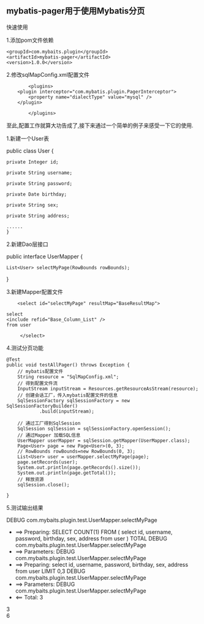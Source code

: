 ## mybatis-pager用于使用Mybatis分页

快速使用


1.添加pom文件依赖



<dependency>

	<groupId>com.mybaits.plugin</groupId>	
	<artifactId>mybatis-pager</artifactId>
	<version>1.0.0</version>
	
</dependency>



2.修改sqlMapConfig.xml配置文件



			<plugins>
		<plugin interceptor="com.mybatis.plugin.PagerInterceptor">
			<property name="dialectType" value="mysql" />
		</plugin>
		
			</plugins>
	



至此,配置工作就算大功告成了,接下来通过一个简单的例子来感受一下它的使用.



1.新建一个User表

public class User {

    private Integer id;

	private String username;

	private String password;

	private Date birthday;

	private String sex;

	private String address;
	
	......
	}
	
	

2.新建Dao层接口


public interface UserMapper {
	
	List<User> selectMyPage(RowBounds rowBounds);
}
	
	
3.新建Mapper配置文件



		<select id="selectMyPage" resultMap="BaseResultMap">

    select 
    <include refid="Base_Column_List" />
    from user
	
		 </select>


	
4.测试分页功能	
	
	@Test
	public void testAllPager() throws Exception {
		// mybatis配置文件
		String resource = "SqlMapConfig.xml";
		// 得到配置文件流
		InputStream inputStream = Resources.getResourceAsStream(resource);
		// 创建会话工厂，传入mybatis配置文件的信息
		SqlSessionFactory sqlSessionFactory = new SqlSessionFactoryBuilder()
				.build(inputStream);

		// 通过工厂得到SqlSession
		SqlSession sqlSession = sqlSessionFactory.openSession();
		// 通过Mapper 加载SQL信息
		UserMapper userMapper = sqlSession.getMapper(UserMapper.class);
		Page<User> page = new Page<User>(0, 3);
		// RowBounds rowBounds=new RowBounds(0, 3);
		List<User> user = userMapper.selectMyPage(page);
		page.setRecords(user);
		System.out.println(page.getRecords().size());
		System.out.println(page.getTotal());
		// 释放资源
		sqlSession.close();

	}
	
5.测试输出结果

DEBUG com.mybaits.plugin.test.UserMapper.selectMyPage 
- ==>  Preparing: SELECT COUNT(1) FROM ( select id, username, password, birthday, sex, address from user ) TOTAL 
DEBUG com.mybaits.plugin.test.UserMapper.selectMyPage
 - ==> Parameters: 
DEBUG com.mybaits.plugin.test.UserMapper.selectMyPage 
- ==>  Preparing: select id, username, password, birthday, sex, address from user LIMIT 0,3 
DEBUG com.mybaits.plugin.test.UserMapper.selectMyPage 
- ==> Parameters: 
DEBUG com.mybaits.plugin.test.UserMapper.selectMyPage 
- <==      Total: 3

3</br>
6
	
	
	
	
	
	
	
